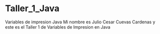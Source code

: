 # Taller_1_Java
Variables de impresion Java
Mi nombre es Julio Cesar Cuevas Cardenas y este es el Taller 1 de Variables de Impresion en Java
